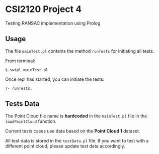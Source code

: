 # CSI2120 Project 4

Testing RANSAC implementation using Prolog

## Usage

The file `mainTest.pl` contains the method `runTests` for initiating all tests.

From terminal:

    $ swipl mainTest.pl

Once repl has started, you can initiate the tests:

    ?- runTests.

## Tests Data

The Point Cloud file name is **hardcoded** in the `mainTest.pl` file in the `loadPointCloud` function.

Current tests cases use data based on the **Point Cloud 1** dataset.

All test data is stored in the `testData.pl` file. If you want to test with a different point cloud, please update test data accordingly.
